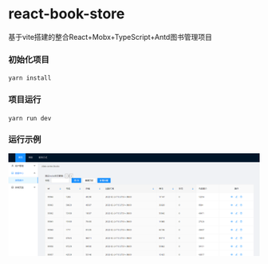 # react-book-store
基于vite搭建的整合React+Mobx+TypeScript+Antd图书管理项目
### 初始化项目
``yarn install``
### 项目运行
``yarn run dev``
### 运行示例
![image]( public/book-store-exp1.png)